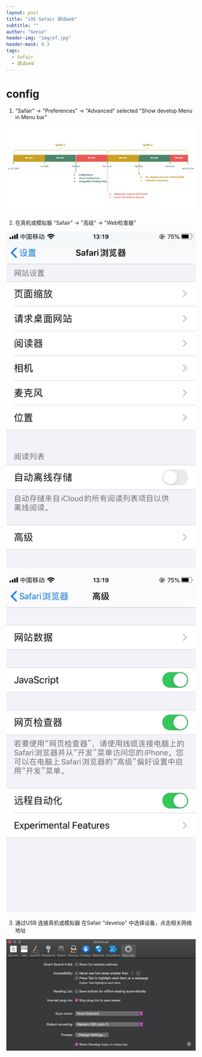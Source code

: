 ```yaml
---
layout: post
title: "iOS Safair 调试web"
subtitle: ""
author: "Genie"
header-img: "img/ef.jpg"
header-mask: 0.3
tags:
  - Safair
  - 调试web
---
```


# config

1. "Safair" -> "Preferences" -> "Advanced" selected "Show develop Menu in Menu bar"

![1](img/team/sprint.jpg)

2.  在真机或模拟器 "Safair" -> "高级" -> "Web检查器"

![2](img/WebForTest/2.jpeg)

![3](img/WebForTest/3.jpeg)

3. 通过USB 连接真机或模拟器 在Safair "develop" 中选择设备，点击相关网络地址

![4](img/WebForTest/2.png)


